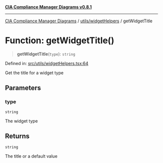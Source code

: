 [**CIA Compliance Manager Diagrams v0.8.1**](../../../README.md)

***

[CIA Compliance Manager Diagrams](../../../modules.md) / [utils/widgetHelpers](../README.md) / getWidgetTitle

# Function: getWidgetTitle()

> **getWidgetTitle**(`type`): `string`

Defined in: [src/utils/widgetHelpers.tsx:64](https://github.com/Hack23/cia-compliance-manager/blob/4236f4375d9cfb0505c191818eeb5443ec527132/src/utils/widgetHelpers.tsx#L64)

Get the title for a widget type

## Parameters

### type

`string`

The widget type

## Returns

`string`

The title or a default value

